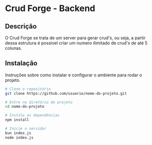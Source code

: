 # Crud Forge - Backend

## Descrição
O Crud Forge se trata de um server para gerar crud's, ou seja, a partir dessa estrutura é possível criar um numero ilimitado de crud's de até 5 colunas. 

## Instalação
Instruções sobre como instalar e configurar o ambiente para rodar o projeto.

```bash
# Clone o repositório
git clone https://github.com/usuario/nome-do-projeto.git

# Entre no diretório do projeto
cd nome-do-projeto

# Instale as dependências
npm install

# Inicie o servidor
bun index.js
node index.js